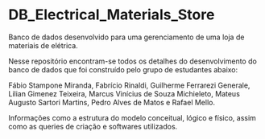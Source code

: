 # DB_Electrical_Materials_Store
Banco de dados desenvolvido para uma gerenciamento de uma loja de materiais de elétrica.

Nesse repositório encontram-se todos os detalhes do desenvolvimento do banco de dados que foi construído pelo grupo de estudantes abaixo:

Fábio Stampone Miranda,
Fabrício Rinaldi,
Guilherme Ferrarezi Generale,
Lilian Gimenez Teixeira,
Marcus Vinícius de Souza Michieleto,
Mateus Augusto Sartori Martins,
Pedro Alves de Matos e 
Rafael Mello.

Informações como a estrutura do modelo conceitual, lógico e físico, assim como as queries de criação e softwares utilizados.
